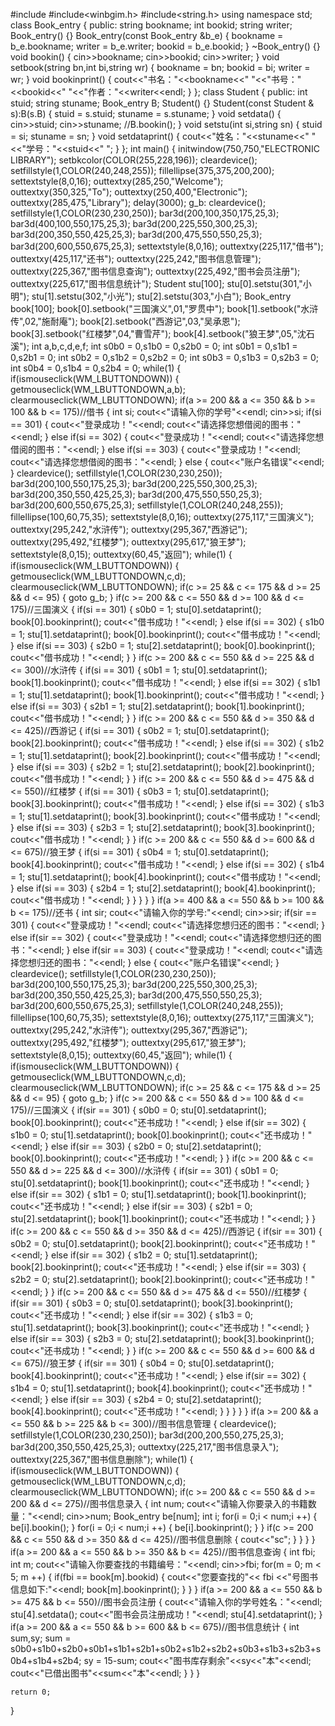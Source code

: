 #include<iostream>
#include<winbgim.h>
#include<string.h>
using namespace std;
class Book_entry
{
public:
    string bookname;
    int bookid;
    string writer;
    Book_entry()
    {}
    Book_entry(const Book_entry &b_e)
    {
        bookname = b_e.bookname;
        writer = b_e.writer;
        bookid = b_e.bookid;
    }
    ~Book_entry() {}
    void bookin()
    {
        cin>>bookname;
        cin>>bookid;
        cin>>writer;
    }
    void setbook(string bn,int bi,string wr)
    {
        bookname = bn;
        bookid = bi;
        writer = wr;
    }
    void bookinprint()
    {
        cout<<"书名："<<bookname<<"   "<<"书号："<<bookid<<"   "<<"作者："<<writer<<endl;
    }
};
class Student
{
public:
    int stuid;
    string stuname;
    Book_entry B;
    Student() {}
    Student(const Student & s):B(s.B)
    {
        stuid = s.stuid;
        stuname = s.stuname;
    }
    void setdata()
    {
        cin>>stuid;
        cin>>stuname;
        //B.bookin();
    }
    void setstu(int si,string sn)
    {
        stuid = si;
        stuname = sn;
    }
    void setdataprint()
    {
        cout<<"姓名："<<stuname<<"   "<<"学号："<<stuid<<"   ";
    }
};
int main()
{
    initwindow(750,750,"ELECTRONIC LIBRARY");
    setbkcolor(COLOR(255,228,196));
    cleardevice();
    setfillstyle(1,COLOR(240,248,255));
    fillellipse(375,375,200,200);
    settextstyle(8,0,16);
    outtextxy(285,250,"Welcome");
    outtextxy(350,325,"To");
    outtextxy(250,400,"Electronic");
    outtextxy(285,475,"Library");
    delay(3000);
g_b:
    cleardevice();
    setfillstyle(1,COLOR(230,230,250));
    bar3d(200,100,350,175,25,3);
    bar3d(400,100,550,175,25,3);
    bar3d(200,225,550,300,25,3);
    bar3d(200,350,550,425,25,3);
    bar3d(200,475,550,550,25,3);
    bar3d(200,600,550,675,25,3);
    settextstyle(8,0,16);
    outtextxy(225,117,"借书");
    outtextxy(425,117,"还书");
    outtextxy(225,242,"图书信息管理");
    outtextxy(225,367,"图书信息查询");
    outtextxy(225,492,"图书会员注册");
    outtextxy(225,617,"图书信息统计");
    Student stu[100];
    stu[0].setstu(301,"小明");
    stu[1].setstu(302,"小光");
    stu[2].setstu(303,"小白");
    Book_entry book[100];
    book[0].setbook("三国演义",01,"罗贯中");
    book[1].setbook("水浒传",02,"施耐庵");
    book[2].setbook("西游记",03,"吴承恩");
    book[3].setbook("红楼梦",04,"曹雪芹");
    book[4].setbook("狼王梦",05,"沈石溪");
    int a,b,c,d,e,f;
    int s0b0 = 0,s1b0 = 0,s2b0 = 0;
    int s0b1 = 0,s1b1 = 0,s2b1 = 0;
    int s0b2 = 0,s1b2 = 0,s2b2 = 0;
    int s0b3 = 0,s1b3 = 0,s2b3 = 0;
    int s0b4 = 0,s1b4 = 0,s2b4 = 0;
    while(1)
    {
        if(ismouseclick(WM_LBUTTONDOWN))
        {
            getmouseclick(WM_LBUTTONDOWN,a,b);
            clearmouseclick(WM_LBUTTONDOWN);
            if(a >= 200 && a <= 350 && b >= 100 && b <= 175)//借书
            {
                int si;
                cout<<"请输入你的学号"<<endl;
                cin>>si;
                if(si == 301)
                {
                    cout<<"登录成功！"<<endl;
                    cout<<"请选择您想借阅的图书："<<endl;
                }
                else if(si == 302)
                {
                    cout<<"登录成功！"<<endl;
                    cout<<"请选择您想借阅的图书："<<endl;
                }
                else if(si == 303)
                {
                    cout<<"登录成功！"<<endl;
                    cout<<"请选择您想借阅的图书："<<endl;
                }
                else
                {
                    cout<<"账户名错误"<<endl;
                }
                cleardevice();
                setfillstyle(1,COLOR(230,230,250));
                bar3d(200,100,550,175,25,3);
                bar3d(200,225,550,300,25,3);
                bar3d(200,350,550,425,25,3);
                bar3d(200,475,550,550,25,3);
                bar3d(200,600,550,675,25,3);
                setfillstyle(1,COLOR(240,248,255));
                fillellipse(100,60,75,35);
                settextstyle(8,0,16);
                outtextxy(275,117,"三国演义");
                outtextxy(295,242,"水浒传");
                outtextxy(295,367,"西游记");
                outtextxy(295,492,"红楼梦");
                outtextxy(295,617,"狼王梦");
                settextstyle(8,0,15);
                outtextxy(60,45,"返回");
                while(1)
                {
                    if(ismouseclick(WM_LBUTTONDOWN))
                    {
                        getmouseclick(WM_LBUTTONDOWN,c,d);
                        clearmouseclick(WM_LBUTTONDOWN);
                        if(c >= 25 && c <= 175 && d >= 25 && d <= 95)
                        {
                            goto g_b;
                        }
                        if(c >= 200 && c <= 550 && d >= 100 && d <= 175)//三国演义
                        {
                                if(si == 301)
                                {
                                    s0b0 = 1;
                                    stu[0].setdataprint();
                                    book[0].bookinprint();
                                    cout<<"借书成功！"<<endl;
                                }
                                else if(si == 302)
                                {
                                    s1b0 = 1;
                                    stu[1].setdataprint();
                                    book[0].bookinprint();
                                    cout<<"借书成功！"<<endl;
                                }
                                else if(si == 303)
                                {
                                    s2b0 = 1;
                                    stu[2].setdataprint();
                                    book[0].bookinprint();
                                    cout<<"借书成功！"<<endl;
                                }
                        }
                        if(c >= 200 && c <= 550 && d >= 225 && d <= 300)//水浒传
                        {
                            if(si == 301)
                            {
                                s0b1 = 1;
                                stu[0].setdataprint();
                                book[1].bookinprint();
                                cout<<"借书成功！"<<endl;
                            }
                            else if(si == 302)
                            {
                                s1b1 = 1;
                                stu[1].setdataprint();
                                book[1].bookinprint();
                                cout<<"借书成功！"<<endl;
                            }
                            else if(si == 303)
                            {
                                s2b1 = 1;
                                stu[2].setdataprint();
                                book[1].bookinprint();
                                cout<<"借书成功！"<<endl;
                            }
                        }
                        if(c >= 200 && c <= 550 && d >= 350 && d <= 425)//西游记
                        {
                            if(si == 301)
                            {
                                s0b2 = 1;
                                stu[0].setdataprint();
                                book[2].bookinprint();
                                cout<<"借书成功！"<<endl;
                            }
                            else if(si == 302)
                            {
                                s1b2 = 1;
                                stu[1].setdataprint();
                                book[2].bookinprint();
                                cout<<"借书成功！"<<endl;
                            }
                            else if(si == 303)
                            {
                                s2b2 = 1;
                                stu[2].setdataprint();
                                book[2].bookinprint();
                                cout<<"借书成功！"<<endl;
                            }
                        }
                        if(c >= 200 && c <= 550 && d >= 475 && d <= 550)//红楼梦
                        {
                            if(si == 301)
                            {
                                s0b3 = 1;
                                stu[0].setdataprint();
                                book[3].bookinprint();
                                cout<<"借书成功！"<<endl;
                            }
                            else if(si == 302)
                            {
                                s1b3 = 1;
                                stu[1].setdataprint();
                                book[3].bookinprint();
                                cout<<"借书成功！"<<endl;
                            }
                            else if(si == 303)
                            {
                                s2b3 = 1;
                                stu[2].setdataprint();
                                book[3].bookinprint();
                                cout<<"借书成功！"<<endl;
                            }
                        }
                        if(c >= 200 && c <= 550 && d >= 600 && d <= 675)//狼王梦
                        {
                            if(si == 301)
                            {
                                s0b4 = 1;
                                stu[0].setdataprint();
                                book[4].bookinprint();
                                cout<<"借书成功！"<<endl;
                            }
                            else if(si == 302)
                            {
                                s1b4 = 1;
                                stu[1].setdataprint();
                                book[4].bookinprint();
                                cout<<"借书成功！"<<endl;
                            }
                            else if(si == 303)
                            {
                                s2b4 = 1;
                                stu[2].setdataprint();
                                book[4].bookinprint();
                                cout<<"借书成功！"<<endl;
                            }
                        }
                    }
                }
            }
            if(a >= 400 && a <= 550 && b >= 100 && b <= 175)//还书
            {
                int sir;
                cout<<"请输入你的学号:"<<endl;
                cin>>sir;
                if(sir == 301)
                {
                    cout<<"登录成功！"<<endl;
                    cout<<"请选择您想归还的图书："<<endl;
                }
                else if(sir == 302)
                {
                    cout<<"登录成功！"<<endl;
                    cout<<"请选择您想归还的图书："<<endl;
                }
                else if(sir == 303)
                {
                    cout<<"登录成功！"<<endl;
                    cout<<"请选择您想归还的图书："<<endl;
                }
                else
                {
                    cout<<"账户名错误"<<endl;
                }
                cleardevice();
                setfillstyle(1,COLOR(230,230,250));
                bar3d(200,100,550,175,25,3);
                bar3d(200,225,550,300,25,3);
                bar3d(200,350,550,425,25,3);
                bar3d(200,475,550,550,25,3);
                bar3d(200,600,550,675,25,3);
                setfillstyle(1,COLOR(240,248,255));
                fillellipse(100,60,75,35);
                settextstyle(8,0,16);
                outtextxy(275,117,"三国演义");
                outtextxy(295,242,"水浒传");
                outtextxy(295,367,"西游记");
                outtextxy(295,492,"红楼梦");
                outtextxy(295,617,"狼王梦");
                settextstyle(8,0,15);
                outtextxy(60,45,"返回");
                while(1)
                {
                    if(ismouseclick(WM_LBUTTONDOWN))
                    {
                        getmouseclick(WM_LBUTTONDOWN,c,d);
                        clearmouseclick(WM_LBUTTONDOWN);
                        if(c >= 25 && c <= 175 && d >= 25 && d <= 95)
                        {
                            goto g_b;
                        }
                        if(c >= 200 && c <= 550 && d >= 100 && d <= 175)//三国演义
                        {
                                if(sir == 301)
                                {
                                    s0b0 = 0;
                                    stu[0].setdataprint();
                                    book[0].bookinprint();
                                    cout<<"还书成功！"<<endl;
                                }
                                else if(sir == 302)
                                {
                                    s1b0 = 0;
                                    stu[1].setdataprint();
                                    book[0].bookinprint();
                                    cout<<"还书成功！"<<endl;
                                }
                                else if(sir == 303)
                                {
                                    s2b0 = 0;
                                    stu[2].setdataprint();
                                    book[0].bookinprint();
                                    cout<<"还书成功！"<<endl;
                                }
                        }
                        if(c >= 200 && c <= 550 && d >= 225 && d <= 300)//水浒传
                        {
                            if(sir == 301)
                            {
                                s0b1 = 0;
                                stu[0].setdataprint();
                                book[1].bookinprint();
                                cout<<"还书成功！"<<endl;
                            }
                            else if(sir == 302)
                            {
                                s1b1 = 0;
                                stu[1].setdataprint();
                                book[1].bookinprint();
                                cout<<"还书成功！"<<endl;
                            }
                            else if(sir == 303)
                            {
                                s2b1 = 0;
                                stu[2].setdataprint();
                                book[1].bookinprint();
                                cout<<"还书成功！"<<endl;
                            }
                        }
                        if(c >= 200 && c <= 550 && d >= 350 && d <= 425)//西游记
                        {
                            if(sir == 301)
                            {
                                s0b2 = 0;
                                stu[0].setdataprint();
                                book[2].bookinprint();
                                cout<<"还书成功！"<<endl;
                            }
                            else if(sir == 302)
                            {
                                s1b2 = 0;
                                stu[1].setdataprint();
                                book[2].bookinprint();
                                cout<<"还书成功！"<<endl;
                            }
                            else if(sir == 303)
                            {
                                s2b2 = 0;
                                stu[2].setdataprint();
                                book[2].bookinprint();
                                cout<<"还书成功！"<<endl;
                            }
                        }
                        if(c >= 200 && c <= 550 && d >= 475 && d <= 550)//红楼梦
                        {
                            if(sir == 301)
                            {
                                s0b3 = 0;
                                stu[0].setdataprint();
                                book[3].bookinprint();
                                cout<<"还书成功！"<<endl;
                            }
                            else if(sir == 302)
                            {
                                s1b3 = 0;
                                stu[1].setdataprint();
                                book[3].bookinprint();
                                cout<<"还书成功！"<<endl;
                            }
                            else if(sir == 303)
                            {
                                s2b3 = 0;
                                stu[2].setdataprint();
                                book[3].bookinprint();
                                cout<<"还书成功！"<<endl;
                            }
                        }
                        if(c >= 200 && c <= 550 && d >= 600 && d <= 675)//狼王梦
                        {
                            if(sir == 301)
                            {
                                s0b4 = 0;
                                stu[0].setdataprint();
                                book[4].bookinprint();
                                cout<<"还书成功！"<<endl;
                            }
                            else if(sir == 302)
                            {
                                s1b4 = 0;
                                stu[1].setdataprint();
                                book[4].bookinprint();
                                cout<<"还书成功！"<<endl;
                            }
                            else if(sir == 303)
                            {
                                s2b4 = 0;
                                stu[2].setdataprint();
                                book[4].bookinprint();
                                cout<<"还书成功！"<<endl;
                            }
                        }
                    }
                }
            }
            if(a >= 200 && a <= 550 && b >= 225 && b <= 300)//图书信息管理
            {
                cleardevice();
                setfillstyle(1,COLOR(230,230,250));
                bar3d(200,200,550,275,25,3);
                bar3d(200,350,550,425,25,3);
                outtextxy(225,217,"图书信息录入");
                outtextxy(225,367,"图书信息删除");
                while(1)
                {
                    if(ismouseclick(WM_LBUTTONDOWN))
                    {
                        getmouseclick(WM_LBUTTONDOWN,c,d);
                        clearmouseclick(WM_LBUTTONDOWN);
                        if(c >= 200 && c <= 550 && d >= 200 && d <= 275)//图书信息录入
                        {
                            int num;
                            cout<<"请输入你要录入的书籍数量："<<endl;
                            cin>>num;
                            Book_entry be[num];
                            int i;
                            for(i = 0;i < num;i ++)
                            {
                                be[i].bookin();
                            }
                            for(i = 0;i < num;i ++)
                            {
                                be[i].bookinprint();
                            }
                        }
                        if(c >= 200 && c <= 550 && d >= 350 && d <= 425)//图书信息删除
                        {
                            cout<<"sc";
                        }
                    }
                }
            }
            if(a >= 200 && a <= 550 && b >= 350 && b <= 425)//图书信息查询
            {
                int fbi;
                int m;
                cout<<"请输入你要查找的书籍编号："<<endl;
                cin>>fbi;
                for(m = 0; m < 5; m ++)
                {
                    if(fbi == book[m].bookid)
                    {
                        cout<<"您要查找的"<< fbi <<"号图书信息如下:"<<endl;
                        book[m].bookinprint();
                    }
                }
            }
            if(a >= 200 && a <= 550 && b >= 475 && b <= 550)//图书会员注册
            {
                cout<<"请输入你的学号姓名："<<endl;
                stu[4].setdata();
                cout<<"图书会员注册成功！"<<endl;
                stu[4].setdataprint();
            }
            if(a >= 200 && a <= 550 && b >= 600 && b <= 675)//图书信息统计
            {
                int sum,sy;
                sum = s0b0+s1b0+s2b0+s0b1+s1b1+s2b1+s0b2+s1b2+s2b2+s0b3+s1b3+s2b3+s0b4+s1b4+s2b4;
                sy = 15-sum;
                cout<<"图书库存剩余"<<sy<<"本"<<endl;
                cout<<"已借出图书"<<sum<<"本"<<endl;
            }
        }
    }

    return 0;
}

